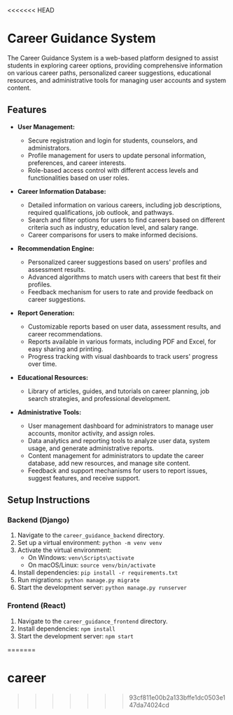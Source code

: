 <<<<<<< HEAD
# Career Guidance System

The Career Guidance System is a web-based platform designed to assist students in exploring career options, providing comprehensive information on various career paths, personalized career suggestions, educational resources, and administrative tools for managing user accounts and system content.

## Features

- **User Management:**
  - Secure registration and login for students, counselors, and administrators.
  - Profile management for users to update personal information, preferences, and career interests.
  - Role-based access control with different access levels and functionalities based on user roles.

- **Career Information Database:**
  - Detailed information on various careers, including job descriptions, required qualifications, job outlook, and pathways.
  - Search and filter options for users to find careers based on different criteria such as industry, education level, and salary range.
  - Career comparisons for users to make informed decisions.

- **Recommendation Engine:**
  - Personalized career suggestions based on users' profiles and assessment results.
  - Advanced algorithms to match users with careers that best fit their profiles.
  - Feedback mechanism for users to rate and provide feedback on career suggestions.

- **Report Generation:**
  - Customizable reports based on user data, assessment results, and career recommendations.
  - Reports available in various formats, including PDF and Excel, for easy sharing and printing.
  - Progress tracking with visual dashboards to track users' progress over time.

- **Educational Resources:**
  - Library of articles, guides, and tutorials on career planning, job search strategies, and professional development.

- **Administrative Tools:**
  - User management dashboard for administrators to manage user accounts, monitor activity, and assign roles.
  - Data analytics and reporting tools to analyze user data, system usage, and generate administrative reports.
  - Content management for administrators to update the career database, add new resources, and manage site content.
  - Feedback and support mechanisms for users to report issues, suggest features, and receive support.

## Setup Instructions

### Backend (Django)

1. Navigate to the `career_guidance_backend` directory.
2. Set up a virtual environment: `python -m venv venv`
3. Activate the virtual environment:
   - On Windows: `venv\Scripts\activate`
   - On macOS/Linux: `source venv/bin/activate`
4. Install dependencies: `pip install -r requirements.txt`
5. Run migrations: `python manage.py migrate`
6. Start the development server: `python manage.py runserver`

### Frontend (React)

1. Navigate to the `career_guidance_frontend` directory.
2. Install dependencies: `npm install`
3. Start the development server: `npm start`

=======
# career
>>>>>>> 93cf811e00b2a133bffe1dc0503e147da74024cd
